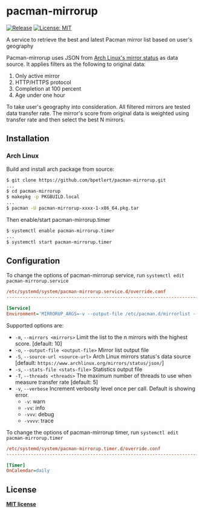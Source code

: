 # pacman-mirrorup

[![Release](https://img.shields.io/github/v/tag/bpetlert/pacman-mirrorup?include_prereleases&label=release&style=flat-square)](https://github.com/bpetlert/pacman-mirrorup/releases/latest)
[![License:
MIT](https://img.shields.io/github/license/bpetlert/pacman-mirrorup?style=flat-square)](./LICENSE)

A service to retrieve the best and latest Pacman mirror list based on
user's geography

Pacman-mirrorup uses JSON from [Arch Linux's mirror
status](https://www.archlinux.org/mirrors/status/) as data source. It
applies filters as the following to original data:

1.  Only active mirror
2.  HTTP/HTTPS protocol
3.  Completion at 100 percent
4.  Age under one hour

To take user's geography into consideration. All filtered mirrors are
tested data transfer rate. The mirror's score from original data is
weighted using transfer rate and then select the best N mirrors.

## Installation

### Arch Linux

Build and install arch package from source:

``` bash
$ git clone https://github.com/bpetlert/pacman-mirrorup.git
...
$ cd pacman-mirrorup
$ makepkg -p PKGBUILD.local
...
$ pacman -U pacman-mirrorup-xxxx-1-x86_64.pkg.tar
```

Then enable/start pacman-mirrorup.timer

``` bash
$ systemctl enable pacman-mirrorup.timer
...
$ systemctl start pacman-mirrorup.timer
```

## Configuration

To change the options of pacman-mirrorup service, run `systemctl edit
pacman-mirrorup.service`

``` ini
/etc/systemd/system/pacman-mirrorup.service.d/override.conf
-------------------------------------------------------------------------

[Service]
Environment='MIRRORUP_ARGS=-v --output-file /etc/pacman.d/mirrorlist --threads 20'
```

Supported options are:

  - `-m`, `--mirrors <mirrors>` Limit the list to the n mirrors with the
    highest score. \[default: 10\]
  - `-o`, `--output-file <output-file>` Mirror list output file
  - `-S`, `--source-url <source-url>` Arch Linux mirrors status's data
    source \[default: `https://www.archlinux.org/mirrors/status/json/`\]
  - `-s`, `--stats-file <stats-file>` Statistics output file
  - `-T`, `--threads <threads>` The maximum number of threads to use
    when measure transfer rate \[default: 5\]
  - `-v`, `--verbose` Increment verbosity level once per call. Default
    is showing error.
      - `-v`: warn
      - `-vv`: info
      - `-vvv`: debug
      - `-vvvv`: trace

To change the options of pacman-mirrorup timer, run `systemctl edit
pacman-mirrorup.timer`

``` ini
/etc/systemd/system/pacman-mirrorup.timer.d/override.conf
-------------------------------------------------------------------------

[Timer]
OnCalendar=daily
```

## License

**[MIT license](./LICENSE)**
